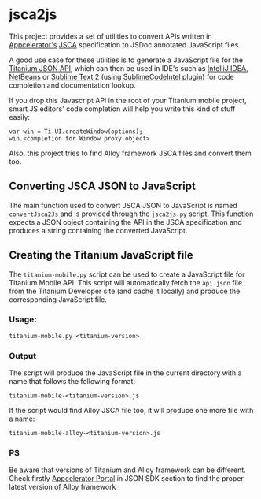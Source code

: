 jsca2js
=======

This project provides a set of utilities to convert APIs written in [Appcelerator's](http://www.appcelerator.com/) 
[JSCA](http://wiki.appcelerator.org/display/tis/JSCA+1.0+Specification) specification to JSDoc annotated 
JavaScript files.

A good use case for these utilities is to generate a JavaScript file for the 
[Titanium JSON API](http://developer.appcelerator.com/apidoc/mobile/1.8.0.1/api.json), which can then be used in 
IDE's such as [IntelliJ IDEA](http://www.jetbrains.com/idea/), [NetBeans](http://www.netbeans.com/) or [Sublime Text 2](http://www.sublimetext.com/) 
(using [SublimeCodeIntel plugin](https://github.com/Kronuz/SublimeCodeIntel)) for code completion and documentation 
lookup.

If you drop this Javascript API in the root of your Titanium mobile project,
smart JS editors' code completion will help you write this kind of stuff easily:

    var win = Ti.UI.createWindow(options);
    win.<completion for Window proxy object>

Also, this project tries to find Alloy framework JSCA files and convert them too.

Converting JSCA JSON to JavaScript
----------------------------------

The main function used to convert JSCA JSON to JavaScript is named `convertJsca2Js` and is provided through 
the `jsca2js.py` script. This function expects a JSON object containing the API in the JSCA specification 
and produces a string containing the converted JavaScript.

Creating the Titanium JavaScript file
-------------------------------------

The `titanium-mobile.py` script can be used to create a JavaScript file for Titanium Mobile API. This script 
will automatically fetch the `api.json` file from the Titanium Developer site (and cache it locally) and produce 
the corresponding JavaScript file.

### Usage:

    titanium-mobile.py <titanium-version>

### Output

The script will produce the JavaScript file in the current directory with a name that follows the following format:

    titanium-mobile-<titanium-version>.js

If the script would find Alloy JSCA file too, it will produce one more file with a name:

	titanium-mobile-alloy-<titanium-version>.js

### PS

Be aware that versions of Titanium and Alloy framework can be different. Check firstly [Appcelerator Portal](http://docs.appcelerator.com/titanium/latest/) in JSON SDK 
section to find the proper latest version of Alloy framework